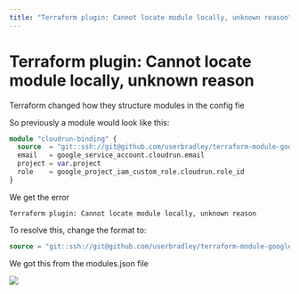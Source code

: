 ```yaml
---
title: "Terraform plugin: Cannot locate module locally, unknown reason"
---
```


# Terraform plugin: Cannot locate module locally, unknown reason

Terraform changed how they structure modules in the config fie

So previously a module would look like this:

```terraform
module "cloudrun-binding" {
  source  = "git::ssh://git@github.com/userbradley/terraform-module-google-iam-binding.git//serviceaccount?ref=2022.03.08"
  email   = google_service_account.cloudrun.email
  project = var.project
  role    = google_project_iam_custom_role.cloudrun.role_id
}
```
We get the error

```
Terraform plugin: Cannot locate module locally, unknown reason
```

To resolve this, change the format to:

```terraform
source = "git::ssh://git@github.com/userbradley/terraform-module-google-iam-binding.git?ref=2022.03.08//serviceaccount"
```

We got this from the modules.json file

![](/assets/x5BORuXlBtctN0Mi-image-1646765189176.png)
